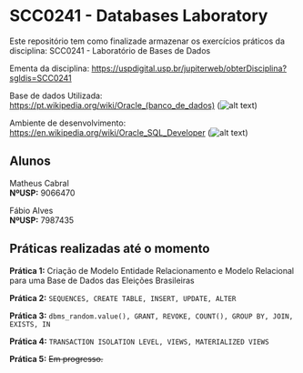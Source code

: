 # SCC0241 - Databases Laboratory


Este repositório tem como finalizade armazenar os exercícios práticos da disciplina: SCC0241 - Laboratório de Bases de Dados

Ementa da disciplina: https://uspdigital.usp.br/jupiterweb/obterDisciplina?sgldis=SCC0241

Base de dados Utilizada: https://pt.wikipedia.org/wiki/Oracle_(banco_de_dados) (![alt text](http://d2.alternativeto.net/dist/icons/oracle-database_75791.png?width=64&height=64&mode=crop&upscale=false "Logo Oracle DB"))

Ambiente de desenvolvimento: https://en.wikipedia.org/wiki/Oracle_SQL_Developer (![alt text](http://www.oracle.com/technetwork/developer-tools/sql-developer/sqldev-64-2015-2530893.png "Logo SQL Developer"))

## Alunos

Matheus Cabral  
<b>NºUSP:</b> 9066470

Fábio Alves   
<b>NºUSP:</b> 7987435

## Práticas realizadas até o momento

<b>Prática 1:</b> Criação de Modelo Entidade Relacionamento e Modelo Relacional para uma Base de Dados das Eleições Brasileiras

<b>Prática 2:</b> `SEQUENCES, CREATE TABLE, INSERT, UPDATE, ALTER`

<b>Prática 3:</b> `dbms_random.value(), GRANT, REVOKE, COUNT(), GROUP BY, JOIN, EXISTS, IN`

<b>Prática 4:</b> `TRANSACTION ISOLATION LEVEL, VIEWS, MATERIALIZED VIEWS`

<b>Prática 5:</b> ~~Em progresso.~~

